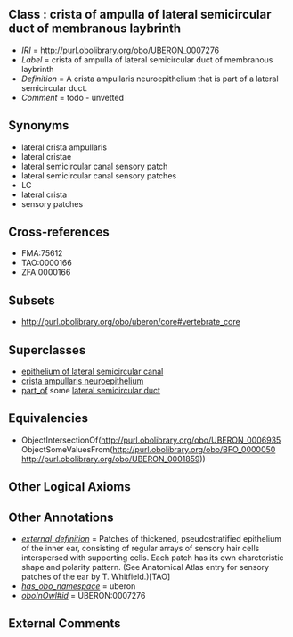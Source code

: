 
## Class : crista of ampulla of lateral semicircular duct of membranous laybrinth

 * *IRI* = http://purl.obolibrary.org/obo/UBERON_0007276
 * *Label* = crista of ampulla of lateral semicircular duct of membranous laybrinth
 * *Definition* = A crista ampullaris neuroepithelium that is part of a lateral semicircular duct.
 * *Comment* = todo - unvetted

## Synonyms

 * lateral crista ampullaris
 * lateral cristae
 * lateral semicircular canal sensory patch
 * lateral semicircular canal sensory patches
 * LC
 * lateral crista
 * sensory patches

## Cross-references

 * FMA:75612
 * TAO:0000166
 * ZFA:0000166

## Subsets

 * http://purl.obolibrary.org/obo/uberon/core#vertebrate_core

## Superclasses

 * [epithelium of lateral semicircular canal](../../UBERON/40/UBERON_0003240.md)
 * [crista ampullaris neuroepithelium](../../UBERON/35/UBERON_0006935.md)
 * [part_of](../../BFO/50/BFO_0000050.md) some [lateral semicircular duct](../../UBERON/59/UBERON_0001859.md)

## Equivalencies

 * ObjectIntersectionOf(<http://purl.obolibrary.org/obo/UBERON_0006935> ObjectSomeValuesFrom(<http://purl.obolibrary.org/obo/BFO_0000050> <http://purl.obolibrary.org/obo/UBERON_0001859>))

## Other Logical Axioms


## Other Annotations

 * *[external_definition](../../UBPROP/01/UBPROP_0000001.md)* = Patches of thickened, pseudostratified epithelium of the inner ear, consisting of regular arrays of sensory hair cells interspersed with supporting cells. Each patch has its own charcteristic shape and polarity pattern. (See Anatomical Atlas entry for sensory patches of the ear by T. Whitfield.)[TAO]
 * *[has_obo_namespace](../../ce/oboInOwl#hasOBONamespace.md)* = uberon
 * *[oboInOwl#id](../../id/oboInOwl#id.md)* = UBERON:0007276

## External Comments

